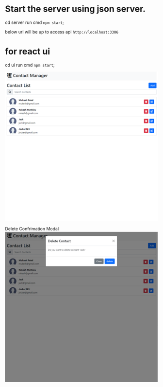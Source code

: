 # Start the server using json server.

cd server
run cmd `npm start`;

below url will be up to access api
`http://localhost:3306`

# for react ui

cd ui
run cmd `npm start`;

![App](https://github.com/iammukeshpatel/react-contact-list/blob/master/screenshot/app.png)

Delete Confrimation Modal
![Delete Confrimation Modal](https://github.com/iammukeshpatel/react-contact-list/blob/master/screenshot/confirm-modal.png)
